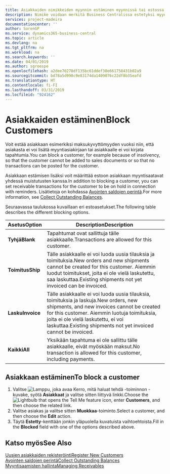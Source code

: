 ```yaml
---
title: Asiakkaiden nimikkeiden myynnin estäminen myynnissä tai ostossa
description: Nimike voidaan merkitä Business Centralissa estetyksi myynnin tai oston osalta tai kaikkia tarkoituksia varten.
services: project-madeira
documentationcenter: ''
author: SorenGP
ms.service: dynamics365-business-central
ms.topic: article
ms.devlang: na
ms.tgt_pltfrm: na
ms.workload: na
ms.search.keywords: ''
ms.date: 04/01/2019
ms.author: sgroespe
ms.openlocfilehash: a2dee70270df135bc61ddef38e661758431b02a9
ms.sourcegitcommit: bd78a5d990c9e83174da1409076c22df8b35eafd
ms.translationtype: HT
ms.contentlocale: fi-FI
ms.lasthandoff: 03/31/2019
ms.locfileid: "924162"
---
```

# <a name="block-customers"></a><span data-ttu-id="0d8df-103">Asiakkaiden estäminen</span><span class="sxs-lookup"><span data-stu-id="0d8df-103">Block Customers</span></span>
<span data-ttu-id="0d8df-104">Voit estää asiakkaan esimerkiksi maksukyvyttömyyden vuoksi niin, että asiakasta ei voi lisätä myyntiasiakirjaan tai asiakkaalle ei voi kirjata tapahtumia.</span><span class="sxs-lookup"><span data-stu-id="0d8df-104">You can block a customer, for example because of insolvency, so that the customer cannot be added to sales documents or so that no transactions can be posted for the customer.</span></span>

<span data-ttu-id="0d8df-105">Asiakkaan estämisen lisäksi voit määrittää estoon asiakkaan myyntisaatavat yhdessä muistutusten kanssa.</span><span class="sxs-lookup"><span data-stu-id="0d8df-105">In addition to blocking a customer, you can set receivable transactions for the customer to be on hold in connection with reminders.</span></span> <span data-ttu-id="0d8df-106">Lisätietoja on kohdassa [Avointen saldojen perintä](receivables-collect-outstanding-balances.md).</span><span class="sxs-lookup"><span data-stu-id="0d8df-106">For more information, see [Collect Outstanding Balances](receivables-collect-outstanding-balances.md).</span></span>   

<span data-ttu-id="0d8df-107">Seuraavassa taulukossa kuvaillaan eri estoasetukset.</span><span class="sxs-lookup"><span data-stu-id="0d8df-107">The following table describes the different blocking options.</span></span>  

|<span data-ttu-id="0d8df-108">Asetus</span><span class="sxs-lookup"><span data-stu-id="0d8df-108">Option</span></span>|<span data-ttu-id="0d8df-109">Description</span><span class="sxs-lookup"><span data-stu-id="0d8df-109">Description</span></span>|  
|--------------------|------------|  
|<span data-ttu-id="0d8df-110">**Tyhjä**</span><span class="sxs-lookup"><span data-stu-id="0d8df-110">**Blank**</span></span>|<span data-ttu-id="0d8df-111">Tapahtumat ovat sallittuja tälle asiakkaalle.</span><span class="sxs-lookup"><span data-stu-id="0d8df-111">Transactions are allowed for this customer.</span></span>|
|<span data-ttu-id="0d8df-112">**Toimitus**</span><span class="sxs-lookup"><span data-stu-id="0d8df-112">**Ship**</span></span>|<span data-ttu-id="0d8df-113">Tälle asiakkaalle ei voi luoda uusia tilauksia ja toimituksia.</span><span class="sxs-lookup"><span data-stu-id="0d8df-113">New orders and new shipments cannot be created for this customer.</span></span> <span data-ttu-id="0d8df-114">Aiemmin luodut toimitukset, joita ei ole vielä laskutettu, saa laskuttaa.</span><span class="sxs-lookup"><span data-stu-id="0d8df-114">Existing shipments not yet invoiced can be invoiced.</span></span>|  
|<span data-ttu-id="0d8df-115">**Lasku**</span><span class="sxs-lookup"><span data-stu-id="0d8df-115">**Invoice**</span></span>|<span data-ttu-id="0d8df-116">Tälle asiakkaalle ei voi luoda uusia tilauksia, toimituksia ja laskuja.</span><span class="sxs-lookup"><span data-stu-id="0d8df-116">New orders, new shipments, and new invoices cannot be created for this customer.</span></span> <span data-ttu-id="0d8df-117">Aiemmin luotuja toimituksia, joita ei ole vielä laskutettu, ei voi laskuttaa.</span><span class="sxs-lookup"><span data-stu-id="0d8df-117">Existing shipments not yet invoiced cannot be invoiced.</span></span>|  
|<span data-ttu-id="0d8df-118">**Kaikki**</span><span class="sxs-lookup"><span data-stu-id="0d8df-118">**All**</span></span>|<span data-ttu-id="0d8df-119">Yksikään tapahtuma ei ole sallittu tälle asiakkaalle, eivät myöskään maksut.</span><span class="sxs-lookup"><span data-stu-id="0d8df-119">No transaction is allowed for this customer, including payments.</span></span>|  

## <a name="to-block-a-customer"></a><span data-ttu-id="0d8df-120">Asiakkaan estäminen</span><span class="sxs-lookup"><span data-stu-id="0d8df-120">To block a customer</span></span>  
1. <span data-ttu-id="0d8df-121">Valitse ![Lamppu, joka avaa Kerro, mitä haluat tehdä -toiminnon](media/ui-search/search_small.png "Kerro, mitä haluat tehdä") -kuvake, syötä **Asiakkaat** ja valitse sitten liittyvä linkki.</span><span class="sxs-lookup"><span data-stu-id="0d8df-121">Choose the ![Lightbulb that opens the Tell Me feature](media/ui-search/search_small.png "Tell me what you want to do") icon, enter **Customers**, and then choose the related link.</span></span>
2. <span data-ttu-id="0d8df-122">Valitse asiakas ja valitse sitten **Muokkaa**-toiminto.</span><span class="sxs-lookup"><span data-stu-id="0d8df-122">Select a customer, and then choose the **Edit** action.</span></span>
3. <span data-ttu-id="0d8df-123">Täytä **Estetty**-kenttään jonkin yläpuolella kuvatuista vaihtoehtoista.</span><span class="sxs-lookup"><span data-stu-id="0d8df-123">Fill in the **Blocked** field with one of the options described above.</span></span>

## <a name="see-also"></a><span data-ttu-id="0d8df-124">Katso myös</span><span class="sxs-lookup"><span data-stu-id="0d8df-124">See Also</span></span>  
[<span data-ttu-id="0d8df-125">Uusien asiakkaiden rekisteröinti</span><span class="sxs-lookup"><span data-stu-id="0d8df-125">Register New Customers</span></span>](sales-how-register-new-customers.md)  
[<span data-ttu-id="0d8df-126">Avointen saldojen perintä</span><span class="sxs-lookup"><span data-stu-id="0d8df-126">Collect Outstanding Balances</span></span>](receivables-collect-outstanding-balances.md)  
[<span data-ttu-id="0d8df-127">Myyntisaamisten hallinta</span><span class="sxs-lookup"><span data-stu-id="0d8df-127">Managing Receivables</span></span>](receivables-manage-receivables.md)  
